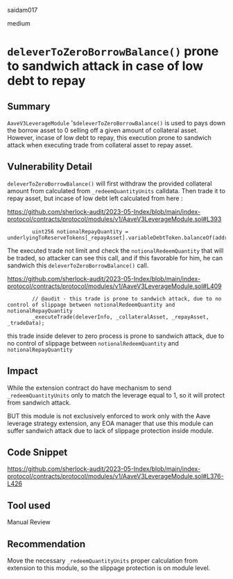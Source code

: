 saidam017

medium

# `deleverToZeroBorrowBalance()` prone to sandwich attack in case of low debt to repay

## Summary

`AaveV3LeverageModule` 's`deleverToZeroBorrowBalance()` is used to pays down the borrow asset to 0 selling off a given amount of collateral asset. However, incase of low debt to repay, this execution prone to sandwich attack when executing trade from collateral asset to repay asset.

## Vulnerability Detail

`deleverToZeroBorrowBalance()` will first withdraw the provided collateral amount from calculated from `_redeemQuantityUnits` calldata. Then trade it to repay asset, but incase of low debt left calculated from here :

https://github.com/sherlock-audit/2023-05-Index/blob/main/index-protocol/contracts/protocol/modules/v1/AaveV3LeverageModule.sol#L393

```solidity
        uint256 notionalRepayQuantity = underlyingToReserveTokens[_repayAsset].variableDebtToken.balanceOf(address(_setToken));
```

The executed trade not limit and check the `notionalRedeemQuantity` that will be traded, so attacker can see this call, and if this favorable for him, he can sandwich this `deleverToZeroBorrowBalance()` call.

https://github.com/sherlock-audit/2023-05-Index/blob/main/index-protocol/contracts/protocol/modules/v1/AaveV3LeverageModule.sol#L409

```solidity
        // @audit - this trade is prone to sandwich attack, due to no control of slippage between notionalRedeemQuantity and notionalRepayQuantity
        _executeTrade(deleverInfo, _collateralAsset, _repayAsset, _tradeData);
```

this trade inside delever to zero process is prone to sandwich attack, due to no control of slippage between `notionalRedeemQuantity` and `notionalRepayQuantity`


## Impact

While the extension contract do have mechanism to send `_redeemQuantityUnits` only to match the leverage equal to 1, so it will protect from sandwich attack. 

BUT this module is not exclusively enforced to work only with the Aave leverage strategy extension, any EOA manager that use this module can suffer sandwich attack due to lack of slippage  protection inside module.

## Code Snippet

https://github.com/sherlock-audit/2023-05-Index/blob/main/index-protocol/contracts/protocol/modules/v1/AaveV3LeverageModule.sol#L376-L426

## Tool used

Manual Review

## Recommendation

Move the necessary `_redeemQuantityUnits` proper calculation from extension to this module, so the slippage protection is on module level.
